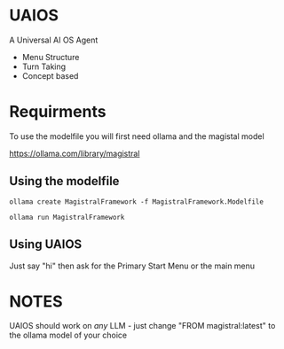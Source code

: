 # UAIOS
A Universal AI OS Agent

* Menu Structure
* Turn Taking
* Concept based

# Requirments
To use the modelfile you will first need ollama and the magistal model

https://ollama.com/library/magistral

## Using the modelfile

```ollama create MagistralFramework -f MagistralFramework.Modelfile```

```ollama run MagistralFramework```

## Using UAIOS
Just say "hi" then ask for the Primary Start Menu or the main menu

# NOTES
UAIOS should work on _any_ LLM - just change "FROM magistral:latest" to the ollama model of your choice
